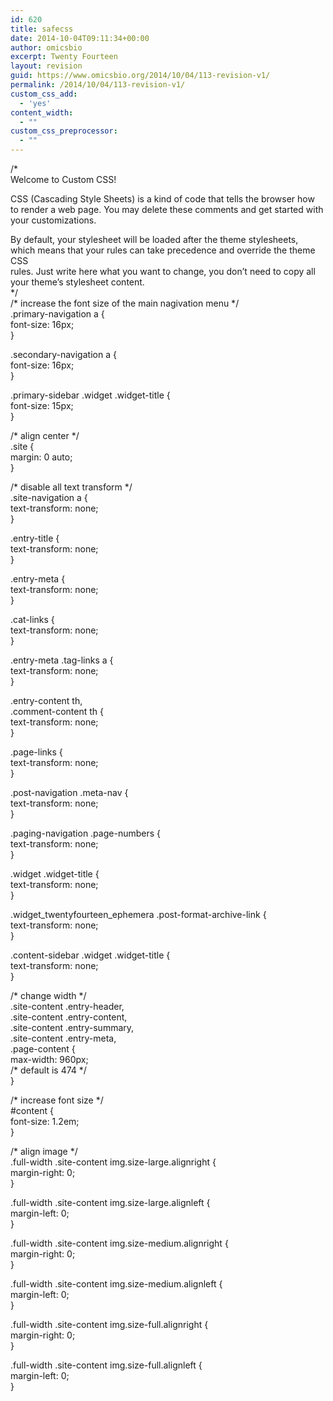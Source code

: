 ```yaml
---
id: 620
title: safecss
date: 2014-10-04T09:11:34+00:00
author: omicsbio
excerpt: Twenty Fourteen
layout: revision
guid: https://www.omicsbio.org/2014/10/04/113-revision-v1/
permalink: /2014/10/04/113-revision-v1/
custom_css_add:
  - 'yes'
content_width:
  - ""
custom_css_preprocessor:
  - ""
---
```

/*  
Welcome to Custom CSS!

CSS (Cascading Style Sheets) is a kind of code that tells the browser how  
to render a web page. You may delete these comments and get started with  
your customizations.

By default, your stylesheet will be loaded after the theme stylesheets,  
which means that your rules can take precedence and override the theme CSS  
rules. Just write here what you want to change, you don&#8217;t need to copy all  
your theme&#8217;s stylesheet content.  
*/  
/\* increase the font size of the main nagivation menu \*/  
.primary-navigation a {  
font-size: 16px;  
}

.secondary-navigation a {  
font-size: 16px;  
}

.primary-sidebar .widget .widget-title {  
font-size: 15px;  
}

/\* align center \*/  
.site {  
margin: 0 auto;  
}

/\* disable all text transform \*/  
.site-navigation a {  
text-transform: none;  
}

.entry-title {  
text-transform: none;  
}

.entry-meta {  
text-transform: none;  
}

.cat-links {  
text-transform: none;  
}

.entry-meta .tag-links a {  
text-transform: none;  
}

.entry-content th,  
.comment-content th {  
text-transform: none;  
}

.page-links {  
text-transform: none;  
}

.post-navigation .meta-nav {  
text-transform: none;  
}

.paging-navigation .page-numbers {  
text-transform: none;  
}

.widget .widget-title {  
text-transform: none;  
}

.widget\_twentyfourteen\_ephemera .post-format-archive-link {  
text-transform: none;  
}

.content-sidebar .widget .widget-title {  
text-transform: none;  
}

/\* change width \*/  
.site-content .entry-header,  
.site-content .entry-content,  
.site-content .entry-summary,  
.site-content .entry-meta,  
.page-content {  
max-width: 960px;  
/\* default is 474 \*/  
}

/\* increase font size \*/  
#content {  
font-size: 1.2em;  
}

/\* align image \*/  
.full-width .site-content img.size-large.alignright {  
margin-right: 0;  
}

.full-width .site-content img.size-large.alignleft {  
margin-left: 0;  
}

.full-width .site-content img.size-medium.alignright {  
margin-right: 0;  
}

.full-width .site-content img.size-medium.alignleft {  
margin-left: 0;  
}

.full-width .site-content img.size-full.alignright {  
margin-right: 0;  
}

.full-width .site-content img.size-full.alignleft {  
margin-left: 0;  
}